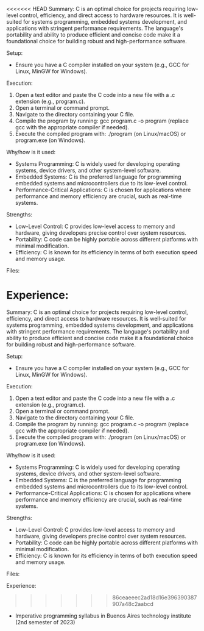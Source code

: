 <<<<<<< HEAD
Summary:
C is an optimal choice for projects requiring low-level control, efficiency, and direct access to hardware resources. It is well-suited for systems programming, embedded systems development, and applications with stringent performance requirements. The language's portability and ability to produce efficient and concise code make it a foundational choice for building robust and high-performance software.

Setup:
- Ensure you have a C compiler installed on your system (e.g., GCC for Linux, MinGW for Windows).

Execution:
1) Open a text editor and paste the C code into a new file with a .c extension (e.g., program.c).
2) Open a terminal or command prompt.
3) Navigate to the directory containing your C file.
4) Compile the program by running: gcc program.c -o program (replace gcc with the appropriate compiler if needed).
5) Execute the compiled program with: ./program (on Linux/macOS) or program.exe (on Windows).

Why/how is it used:
- Systems Programming: C is widely used for developing operating systems, device drivers, and other system-level software.
- Embedded Systems: C is the preferred language for programming embedded systems and microcontrollers due to its low-level control.
- Performance-Critical Applications: C is chosen for applications where performance and memory efficiency are crucial, such as real-time systems.

Strengths:
- Low-Level Control: C provides low-level access to memory and hardware, giving developers precise control over system resources.
- Portability: C code can be highly portable across different platforms with minimal modification.
- Efficiency: C is known for its efficiency in terms of both execution speed and memory usage.


Files:


Experience:
=======
Summary:
C is an optimal choice for projects requiring low-level control, efficiency, and direct access to hardware resources. It is well-suited for systems programming, embedded systems development, and applications with stringent performance requirements. The language's portability and ability to produce efficient and concise code make it a foundational choice for building robust and high-performance software.

Setup:
- Ensure you have a C compiler installed on your system (e.g., GCC for Linux, MinGW for Windows).

Execution:
1) Open a text editor and paste the C code into a new file with a .c extension (e.g., program.c).
2) Open a terminal or command prompt.
3) Navigate to the directory containing your C file.
4) Compile the program by running: gcc program.c -o program (replace gcc with the appropriate compiler if needed).
5) Execute the compiled program with: ./program (on Linux/macOS) or program.exe (on Windows).

Why/how is it used:
- Systems Programming: C is widely used for developing operating systems, device drivers, and other system-level software.
- Embedded Systems: C is the preferred language for programming embedded systems and microcontrollers due to its low-level control.
- Performance-Critical Applications: C is chosen for applications where performance and memory efficiency are crucial, such as real-time systems.

Strengths:
- Low-Level Control: C provides low-level access to memory and hardware, giving developers precise control over system resources.
- Portability: C code can be highly portable across different platforms with minimal modification.
- Efficiency: C is known for its efficiency in terms of both execution speed and memory usage.


Files:


Experience:
>>>>>>> 86ceaeeec2ad18d16e396390387907a48c2aabcd
- Imperative programming syllabus in Buenos Aires technology institute (2nd semester of 2023)